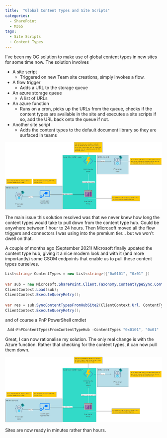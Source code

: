 ```yaml
---
title:  "Global Content Types and Site Scripts"
categories:
  - SharePoint
  - M365
tags:
  - Site Scripts
  - Content Types
---
```


I've been my OG solution to make use of global content types in new sites for some time now. The solution involves

* A site script
  * Triggered on new Team site creations, simply invokes a flow.
* A flow trigger
  * Adds a URL to the storage queue
* An azure storage queue
  * A list of URLs
* An azure function
  * Runs on a cron, picks up the URLs from the queue, checks if the content types are available in the site and executes a site scripts if so, add the URL back onto the queue if not.
* Another site script
  * Adds the content types to the default document library so they are surfaced in teams

![OG-solutions](/assets/site-scripts/content-type-og-solution.png)

The main issue this solution resolved was that we never knew how long the content types would take to pull down from the content type hub. Could be anywhere between 1 hour to 24 hours. Then Microsoft moved all the flow triggers and connectors I was using into the premium tier... but we won't dwell on that.

A couple of months ago (September 2021) Microsoft finally updated the content type hub, giving it a nice modern look and with it (and more importantly) some CSOM endpoints that enable us to pull these content types ourselves.

```c#
List<string> ContentTypes = new List<string>({"0x0101", "0x01" })

var sub = new Microsoft.SharePoint.Client.Taxonomy.ContentTypeSync.ContentTypeSubscriber(ClientContext);
ClientContext.Load(sub);
ClientContext.ExecuteQueryRetry();

var res = sub.SyncContentTypesFromHubSite2(ClientContext.Url, ContentTypes);
ClientContext.ExecuteQueryRetry();
```

and of course a PnP PowerShell cmdlet

```powershell
 Add-PnPContentTypesFromContentTypeHub -ContentTypes "0x0101", "0x01" 
```

Great, I can now rationalise my solution. The only real change is with the Azure function. Rather that checking for the content types, it can now pull them down.

![sync-solution](/assets/site-scripts/content-type-og-solution-v2.png)

Sites are now ready in minutes rather than hours.
